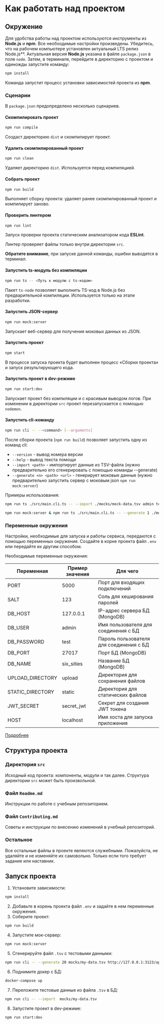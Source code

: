 # Как работать над проектом

## Окружение

Для удобства работы над проектом используются инструменты из **Node.js** и **npm**. Все необходимые настройки произведены. Убедитесь, что на рабочем компьютере установлен актуальный LTS релиз Node.js**. Актуальная версия **Node.js** указана в файле `package.json` в поле `node`. Затем, в терминале, перейдите в директорию с проектом и _единожды_ запустите команду:

```bash
npm install
```

Команда запустит процесс установки зависимостей проекта из **npm**.

### Сценарии

В `package.json` предопределено несколько сценариев.

#### Скомпилировать проект

```bash
npm run compile
```

Создаст директорию `dist` и скомпилирует проект.

#### Удалить скомпилированный проект

```bash
npm run clean
```

Удаляет директорию `dist`. Используется перед компиляцией.

#### Собрать проект

```bash
npm run build
```

Выполняет сборку проекта: удаляет ранее скомпилированный проект и компилирует заново.

#### Проверить линтером

```bash
npm run lint
```

Запуск проверки проекта статическим анализатором кода **ESLint**.

Линтер проверяет файлы только внутри директории `src`.

**Обратите внимание**, при запуске данной команды, ошибки выводятся в терминал.

#### Запустить ts-модуль без компиляции

```bash
npm run ts -- <Путь к модулю с ts-кодом>
```

Пакет `ts-node` позволяет выполнить TS-код в Node.js без предварительной компиляции. Используется только на этапе разработки.

#### Запустить JSON-сервер

```bash
npm run mock:server
```

Запускает веб-сервер для получения моковых данных из JSON.

#### Запустить проект

```bash
npm start
```

В процессе запуска проекта будет выполнен процесс «Сборки проекта» и запуск результирующего кода.

#### Запустить проект в dev-режиме

```bash
npm run start:dev
```

Запускает проект без компиляции и с красивым выводом логов. При изменении в директории `src` проект перезапускается с 
помощью `nodemon`.

#### Запустить cli-команду

```bash
npm run cli -- --<command> [--arguments]
```

Поcле сборки проекта (`npm run build`) позволяет запустить одну из команд cli:

* `--version`  - вывод номера версии
* `--help`     - вывод текста помощи
* `--import <path>` - импортирует данные из TSV-файла (нужно предварительно его сгенерировать с помощью команды --generate)
* `--generate <n> <path> <url>` - генерирует моковые данные (нужно предварительно запустить сервер с моковым json 
`npm run mock:server`)

Примеры использования:

```bash
npm run ts ./src/main.cli.ts -- --import ./mocks/mock-data.tsv admin test 127.0.0.1 six-cities-simple secret
```

```bash
npm run mock:server & npm run ts ./src/main.cli.ts -- --generate 1 ./mocks/my-data.tsv http://127.0.0.1:3123/api
```

### Переменные окружения

Настройки, необходимые для запуска и работы сервиса, передаются с помощью переменных окружения.
Создайте в корне проекта файл `.env` или передайте их другим способом.

Необходимые переменные окружения:

| Переменная  | Пример значения | Для чего                                |
|-------------|-----------------|-----------------------------------------|
| PORT        | 5000            | Порт для входящих подключений           |
| SALT        | 123             | Соль для хеширования паролей            |
| DB_HOST     | 127.0.0.1       | IP-адрес сервера БД (MongoDB)           |
| DB_USER     | admin           | Имя пользователя для соединения с БД    |
| DB_PASSWORD     | test        | Пароль пользователя для соединения с БД |
| DB_PORT     | 27017           | Порт БД (MongoDB)                       |
| DB_NAME     | six_sities      | Название БД (MongoDB)                   |
| UPLOAD_DIRECTORY  | upload | Директория для сохранения файлов        |
| STATIC_DIRECTORY     | static | Директория для статических файлов       |
| JWT_SECRET     | secret_jwt   | Секрет для создания JWT токена          |
| HOST     | localhost       | Имя хоста для запуска приложения        |


[Подробнее](src/core/config/rest.schema.ts)

## Структура проекта

### Директория `src`

Исходный код проекта: компоненты, модули и так далее. Структура директории `src` может быть произвольной.

### Файл `Readme.md`

Инструкции по работе с учебным репозиторием.

### Файл `Contributing.md`

Советы и инструкции по внесению изменений в учебный репозиторий.

### Остальное

Все остальные файлы в проекте являются служебными. Пожалуйста, не удаляйте и не изменяйте их самовольно. Только если того требует задание или наставник.


## Запуск проекта

1. Установите зависимости:

```bash
npm install
```

2. Добавьте в корень проекта файл `.env` и задайте в нем переменные окружения.
3. Соберите проект:

```bash
npm run build
```

4. Запустите мок-сервер:

```bash
npm run mock:server
```

5. Сгенерируйте файл `.tsv` с тестовыми данными:

```bash
npm run cli -- --generate 20 mocks/my-data.tsv http://127.0.0.1:3123/api
```

6. Поднимите докер с БД:

```bash
docker-compose up
```

7. Переложите тестовые данные из файла `.tsv` в БД:

```bash
npm run cli -- --import  mocks/my-data.tsv
```

8. Запустите проект в dev-режиме:

```bash
npm run start:dev
```